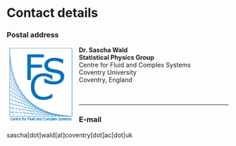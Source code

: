 # Contact details





### Postal address
<img src="FCS1.png"
     alt="FCS"
     alt="FCS"
     style="float: left; margin-right: 10px;" 
     width="154"
     height="174" />
**Dr. Sascha Wald**<br>
**Statistical Physics Group**<br>
Centre for Fluid and Complex Systems<br>
Coventry University<br>
Coventry, England<br>
<br>
<br>


---


### E-mail
sascha[dot]wald[at]coventry[dot]ac[dot]uk
